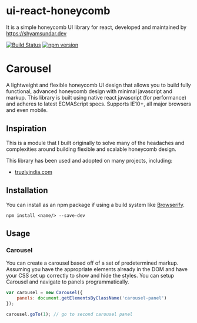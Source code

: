 # ui-react-honeycomb
It is a simple honeycomb UI library for react, developed and maintained by https://shyamsundar.dev

[![Build Status](https://travis-ci.org/mkay581/carousel-js.svg?branch=master)](https://travis-ci.org/mkay581/carousel-js)
[![npm version](https://badge.fury.io/js/carousel-js.svg)](https://badge.fury.io/js/carousel-js)

# Carousel

A lightweight and flexible honeycomb UI design that allows you to build fully functional, advanced honeycomb design with minimal javascript and markup.
This library is built using native react javascript (for performance) and adheres to latest ECMAScript specs.
Supports IE10+, all major browsers and even mobile.

## Inspiration

This is a module that I built originally to solve many of the headaches and complexities around building flexible
and scalable honeycomb design.

This library has been used and adopted on many projects, including:

* [truzlyindia.com](http://www.truzlyindia.com)


## Installation

You can install as an npm package if using a build system like [Browserify](http://browserify.org/). 

```
npm install <name/> --save-dev
```

## Usage

### Carousel

You can create a carousel based off of a set of predetermined markup. Assuming you have the appropriate elements
already in the DOM and have your CSS set up correctly to show and hide the styles. You can setup Carousel
and navigate to panels programmatically.

```javascript
var carousel = new Carousel({
    panels: document.getElementsByClassName('carousel-panel')
});

carousel.goTo(1); // go to second carousel panel
```

